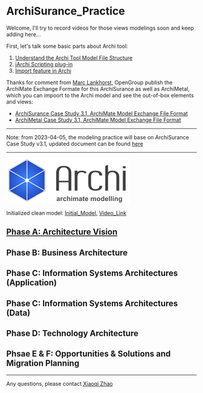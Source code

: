 # ArchiSurance_Practice

Welcome, I'll try to record videos for those views modelings soon and keep adding here...

First, let's talk some basic parts about Archi tool:

1. [Understand the Archi Tool Model File Structure](./Understand_Archi_Model_Structure.md)
2. [jArchi Scripting plug-in]()
3. [Import feature in Archi]()

Thanks for comment from [Marc Lankhorst](https://www.linkedin.com/in/marclankhorst/), OpenGroup publish the ArchiMate Exchange Formate for this ArchiSurance as well as ArchiMetal, which you can impoort to the Archi model and see the out-of-box elements and views:

- [ArchiSurance Case Study 3.1, ArchiMate Model Exchange File Format](https://publications.opengroup.org/y194m)
- [ArchiMetal Case Study 3.1, ArchiMate Model Exchange File Format](https://publications.opengroup.org/y195m)

---

Note: from 2023-04-05, the modeling practice will base on ArchiSurance Case Study v3.1, updated document can be found [here](./docs/Y194_ArchiSurance_v3.1.pdf)

---

![archi_logo](img/Archi_Logo.png)

Initialized clean model: [Initial_Model](./ArchiSurance_Practice.archimate), [Video_Link](https://youtu.be/34EXDp1sIQU)

## [Phase A: Architecture Vision](./Phase_A_Architecture_Vision.md)

## Phase B: Business Architecture

## Phase C: Information Systems Architectures (Application)

## Phase C: Information Systems Architectures (Data)

## Phase D: Technology Architecture

## Phsae E & F: Opportunities & Solutions and Migration Planning

---

Any questions, please contact [Xiaoqi Zhao](mailto:xiaoqizhao@outlook.com)